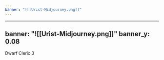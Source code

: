 ```yaml
---
banner: "![[Urist-Midjourney.png]]"
---
```

---
banner: "![[Urist-Midjourney.png]]"
banner_y: 0.08
---
Dwarf Cleric 3

